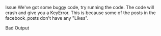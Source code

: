 Issue
We've got some buggy code, try running the code. The code will crash and give you a KeyError. 
This is because some of the posts in the facebook_posts don't have any "Likes".

Bad Output
